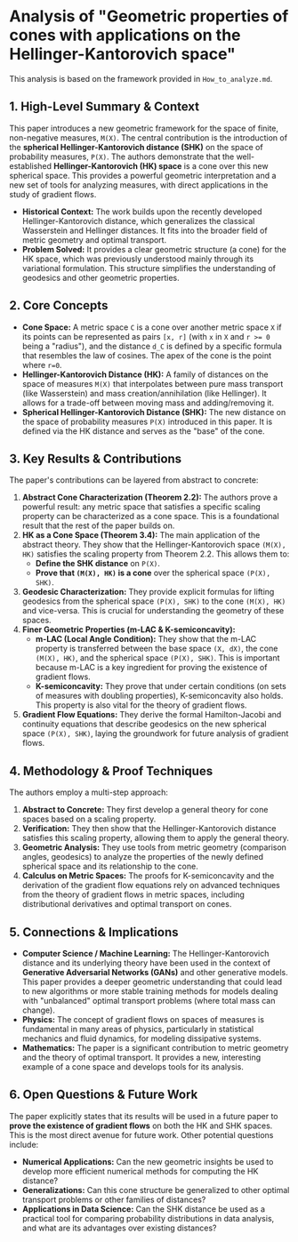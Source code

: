 # Analysis of "Geometric properties of cones with applications on the Hellinger-Kantorovich space"

This analysis is based on the framework provided in `How_to_analyze.md`.

## 1. High-Level Summary & Context

This paper introduces a new geometric framework for the space of finite, non-negative measures, `M(X)`. The central contribution is the introduction of the **spherical Hellinger-Kantorovich distance (SHK)** on the space of probability measures, `P(X)`. The authors demonstrate that the well-established **Hellinger-Kantorovich (HK) space** is a cone over this new spherical space. This provides a powerful geometric interpretation and a new set of tools for analyzing measures, with direct applications in the study of gradient flows.

- **Historical Context:** The work builds upon the recently developed Hellinger-Kantorovich distance, which generalizes the classical Wasserstein and Hellinger distances. It fits into the broader field of metric geometry and optimal transport.
- **Problem Solved:** It provides a clear geometric structure (a cone) for the HK space, which was previously understood mainly through its variational formulation. This structure simplifies the understanding of geodesics and other geometric properties.

## 2. Core Concepts

- **Cone Space:** A metric space `C` is a cone over another metric space `X` if its points can be represented as pairs `[x, r]` (with `x` in `X` and `r >= 0` being a "radius"), and the distance `d_C` is defined by a specific formula that resembles the law of cosines. The apex of the cone is the point where `r=0`.
- **Hellinger-Kantorovich Distance (HK):** A family of distances on the space of measures `M(X)` that interpolates between pure mass transport (like Wasserstein) and mass creation/annihilation (like Hellinger). It allows for a trade-off between moving mass and adding/removing it.
- **Spherical Hellinger-Kantorovich Distance (SHK):** The new distance on the space of probability measures `P(X)` introduced in this paper. It is defined via the HK distance and serves as the "base" of the cone.

## 3. Key Results & Contributions

The paper's contributions can be layered from abstract to concrete:

1.  **Abstract Cone Characterization (Theorem 2.2):** The authors prove a powerful result: any metric space that satisfies a specific scaling property can be characterized as a cone space. This is a foundational result that the rest of the paper builds on.
2.  **HK as a Cone Space (Theorem 3.4):** The main application of the abstract theory. They show that the Hellinger-Kantorovich space `(M(X), HK)` satisfies the scaling property from Theorem 2.2. This allows them to:
    - **Define the SHK distance** on `P(X)`.
    - **Prove that `(M(X), HK)` is a cone** over the spherical space `(P(X), SHK)`.
3.  **Geodesic Characterization:** They provide explicit formulas for lifting geodesics from the spherical space `(P(X), SHK)` to the cone `(M(X), HK)` and vice-versa. This is crucial for understanding the geometry of these spaces.
4.  **Finer Geometric Properties (m-LAC & K-semiconcavity):**
    - **m-LAC (Local Angle Condition):** They show that the m-LAC property is transferred between the base space `(X, dX)`, the cone `(M(X), HK)`, and the spherical space `(P(X), SHK)`. This is important because m-LAC is a key ingredient for proving the existence of gradient flows.
    - **K-semiconcavity:** They prove that under certain conditions (on sets of measures with doubling properties), K-semiconcavity also holds. This property is also vital for the theory of gradient flows.
5.  **Gradient Flow Equations:** They derive the formal Hamilton-Jacobi and continuity equations that describe geodesics on the new spherical space `(P(X), SHK)`, laying the groundwork for future analysis of gradient flows.

## 4. Methodology & Proof Techniques

The authors employ a multi-step approach:

1.  **Abstract to Concrete:** They first develop a general theory for cone spaces based on a scaling property.
2.  **Verification:** They then show that the Hellinger-Kantorovich distance satisfies this scaling property, allowing them to apply the general theory.
3.  **Geometric Analysis:** They use tools from metric geometry (comparison angles, geodesics) to analyze the properties of the newly defined spherical space and its relationship to the cone.
4.  **Calculus on Metric Spaces:** The proofs for K-semiconcavity and the derivation of the gradient flow equations rely on advanced techniques from the theory of gradient flows in metric spaces, including distributional derivatives and optimal transport on cones.

## 5. Connections & Implications

- **Computer Science / Machine Learning:** The Hellinger-Kantorovich distance and its underlying theory have been used in the context of **Generative Adversarial Networks (GANs)** and other generative models. This paper provides a deeper geometric understanding that could lead to new algorithms or more stable training methods for models dealing with "unbalanced" optimal transport problems (where total mass can change).
- **Physics:** The concept of gradient flows on spaces of measures is fundamental in many areas of physics, particularly in statistical mechanics and fluid dynamics, for modeling dissipative systems.
- **Mathematics:** The paper is a significant contribution to metric geometry and the theory of optimal transport. It provides a new, interesting example of a cone space and develops tools for its analysis.

## 6. Open Questions & Future Work

The paper explicitly states that its results will be used in a future paper to **prove the existence of gradient flows** on both the HK and SHK spaces. This is the most direct avenue for future work. Other potential questions include:

- **Numerical Applications:** Can the new geometric insights be used to develop more efficient numerical methods for computing the HK distance?
- **Generalizations:** Can this cone structure be generalized to other optimal transport problems or other families of distances?
- **Applications in Data Science:** Can the SHK distance be used as a practical tool for comparing probability distributions in data analysis, and what are its advantages over existing distances?
